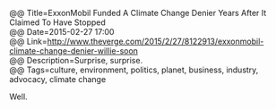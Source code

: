 @@ Title=ExxonMobil Funded A Climate Change Denier Years After It Claimed To Have Stopped  
@@ Date=2015-02-27 17:00  
@@ Link=http://www.theverge.com/2015/2/27/8122913/exxonmobil-climate-change-denier-willie-soon  
@@ Description=Surprise, surprise.    
@@ Tags=culture, environment, politics, planet, business, industry, advocacy, climate change  

Well.